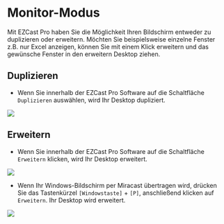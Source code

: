 # Monitor-Modus

Mit EZCast Pro haben Sie die Möglichkeit Ihren Bildschirm entweder zu duplizieren oder erweitern. Möchten Sie beispielsweise einzelne Fenster z.B. nur Excel anzeigen, können Sie mit einem Klick erweitern und das gewünsche Fenster in den erweitern Desktop ziehen. 


## Duplizieren

* Wenn Sie innerhalb der EZCast Pro Software auf die Schaltfläche `Duplizieren` auswählen, wird Ihr Desktop dupliziert.

![](/assets/img/mac-windows_mirror.png)


## Erweitern

* Wenn Sie innerhalb der EZCast Pro Software auf die Schaltfläche `Erweitern` klicken, wird Ihr Desktop erweitert.

![](/assets/img/mac-windows_extend.png)

* Wenn Ihr Windows-Bildschirm per Miracast übertragen wird, drücken Sie das Tastenkürzel `[Windowstaste]` + `[P]`, anschließend klicken auf `Erweitern`. Ihr Desktop wird erweitert.

![](/assets/img/displayswitch.jpg)